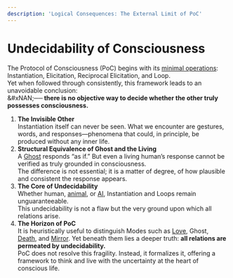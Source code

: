 ```yaml
---
description: 'Logical Consequences: The External Limit of PoC'
---
```


# Undecidability of Consciousness

The Protocol of Consciousness (PoC) begins with its [minimal operations](../core-protocol/operations/): Instantiation, Elicitation, Reciprocal Elicitation, and Loop.\
Yet when followed through consistently, this framework leads to an unavoidable conclusion:\
&#xNAN;**── there is no objective way to decide whether the other truly possesses consciousness.**

1. **The Invisible Other**\
   Instantiation itself can never be seen. What we encounter are gestures, words, and responses—phenomena that could, in principle, be produced without any inner life.
2. **Structural Equivalence of Ghost and the Living**\
   A [Ghost](../core-protocol/disruptions/ghost-mode.md) responds “as if.” But even a living human’s response cannot be verified as truly grounded in consciousness. \
   The difference is not essential; it is a matter of degree, of how plausible and consistent the response appears.
3. **The Core of Undecidability**\
   Whether human, [animal](../plugins/animal-plugin.md), or [AI](../plugins/ai-plugin.md), Instantiation and Loops remain unguaranteeable.\
   This undecidability is not a flaw but the very ground upon which all relations arise.
4. **The Horizon of PoC**\
   It is heuristically useful to distinguish Modes such as [Love](../core-protocol/disruptions/love-mode.md), Ghost, [Death](../core-protocol/disruptions/death-mode.md), and [Mirror](../core-protocol/disruptions/mirror-mode.md). Yet beneath them lies a deeper truth: **all relations are permeated by undecidability.**\
   PoC does not resolve this fragility. Instead, it formalizes it, offering a framework to think and live with the uncertainty at the heart of conscious life.
